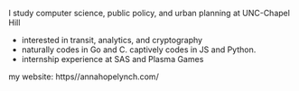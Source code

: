 I study computer science, public policy, and urban planning at UNC-Chapel Hill
- interested in transit, analytics, and cryptography
- naturally codes in Go and C. captively codes in JS and Python.
- internship experience at SAS and Plasma Games

my website: https//annahopelynch.com/

<!---
Proprixia/Proprixia is a ✨ special ✨ repository because its `README.md` (this file) appears on your GitHub profile.
You can click the Preview link to take a look at your changes.
--->
